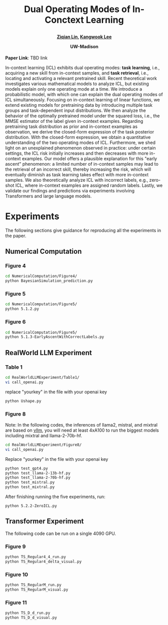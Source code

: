 <h1 align="center"> <p> Dual Operating Modes of In-Conctext Learning </p></h1>
<h4 align="center">
    <p><a href="https://myhakureimu.github.io/" target="_blank">Ziqian Lin</a>, <a href="https://kangwooklee.com/aboutme/" target="_blank">Kangwook Lee</a></p>
    <p>UW-Madison</p>
    </h4>

**Paper Link**: TBD link

In-context learning (ICL) exhibits dual operating modes: **task learning**, i.e., acquiring a new skill from in-context samples, and **task retrieval**, i.e., locating and activating a relevant pretrained skill.
Recent theoretical work investigates various mathematical models to analyze ICL, but existing models explain only one operating mode at a time.
We introduce a probabilistic model, with which one can explain the dual operating modes of ICL simultaneously.
Focusing on in-context learning of linear functions, we extend existing models for pretraining data by introducing multiple task groups and task-dependent input distributions. 
We then analyze the behavior of the optimally pretrained model under the squared loss, i.e., the MMSE estimator of the label given in-context examples.
Regarding pretraining task distribution as prior and in-context examples as observation, we derive the closed-form expression of the task posterior distribution. 
With the closed-form expression, we obtain a quantitative understanding of the two operating modes of ICL.
Furthermore, we shed light on an unexplained phenomenon observed in practice: under certain settings, the ICL risk initially increases and then decreases with more in-context examples.
Our model offers a plausible explanation for this "early ascent" phenomenon: a limited number of in-context samples may lead to the retrieval of an incorrect skill, thereby increasing the risk, which will eventually diminish as task learning takes effect with more in-context samples.
We also theoretically analyze ICL with incorrect labels, e.g., zero-shot ICL, where in-context examples are assigned random labels.
Lastly, we validate our findings and predictions via experiments involving Transformers and large language models.

# Experiments
The following sections give guidance for reproducing all the experiments in the paper.
## Numerical Computation
### Figure 4
```bash
cd NumericalComputation/Figure4/
python BayesianSimulation_prediction.py
```
### Figure 5
```bash
cd NumericalComputation/Figure5/
python 5.1.2.py
```
### Figure 6
```bash
cd NumericalComputation/Figure5/
python 5.1.3-EarlyAscentWithCorrectLabels.py
```
## RealWorld LLM Experiment
### Table 1
```bash
cd RealWorldLLMExperiment/Table1/
vi call_openai.py
```
replace "yourkey" in the file with your openai key
```bash
python Ushape.py
```
### Figure 8
Note: In the following codes, the inferences of llama2, mistral, and mixtral are based on [vllm](https://docs.vllm.ai/en/latest/), you will need at least 4xA100 to run the biggest models including mixtral and llama-2-70b-hf.
```bash
cd RealWorldLLMExperiment/Figure8/
vi call_openai.py
```
Replace "yourkey" in the file with your openai key
```bash
python test_gpt4.py
python test_llama-2-13b-hf.py
python test_llama-2-70b-hf.py
python test_mistral.py
python test_mixtral.py
```
After finishing running the five experiments, run:
```
python 5.2.2-ZeroICL.py
```
## Transformer Experiment
The following code can be run on a single 4090 GPU.
### Figure 9
```bash
python TS_Regular4_4_run.py
python TS_Regular4_delta_visual.py
```
### Figure 10
```bash
python TS_RegularM_run.py
python TS_RegularM_visual.py
```
### Figure 11
```bash
python TS_D_d_run.py
python TS_D_d_visual.py
```
